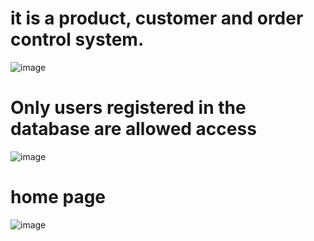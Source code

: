 # it is a product, customer and order control system.

![image](https://github.com/yagmurhoser/InventoryManagementSystem/assets/126350317/bbb77496-ce44-4012-b467-65ab610935ca)

# Only users registered in the database are allowed access

![image](https://github.com/yagmurhoser/InventoryManagementSystem/assets/126350317/494f621f-644b-42f2-8045-64d1f19f7554)

# home page
![image](https://github.com/yagmurhoser/InventoryManagementSystem/assets/126350317/475ec6eb-735d-4f7a-bbe1-35d826f30eb3)

